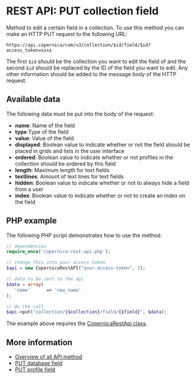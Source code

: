 # REST API: PUT collection field

Method to edit a certain field in a collection. To use this method you can make an HTTP PUT request to the following URL:

`https://api.copernica/com/v3/collection/$id/field/$id?access_token=xxxx`

The first `$id` should be the collection you want to edit the field of 
and the second `$id` should be replaced by the ID of the field you want 
to edit. Any other information should be added to the message body of 
the HTTP request.

## Available data

The following data must be put into the body of the request:

- **name**: Name of the field
- **type** Type of the field
- **value**: Value of the field
- **displayed**: Boolean value to indicate whether or not the field should be placed in 
grids and lists in the user interface
- **ordered**: Boolean value to indicate whether or not profiles in the collection should be ordered by this field
- **length**: Maximum length for text fields
- **textlines**: Amount of text lines for text fields
- **hidden**: Boolean value to indicate whether or not to always hide a field from a user
- **index**: Boolean value to indicate whether or not to create an index on the field
            
## PHP example

The following PHP script demonstrates how to use the method.

```php
// dependencies
require_once('copernica-rest-api.php');

// change this into your access token
$api = new CopernicaRestAPI("your-access-token", 2);

// data to be sent to the api
$data = array(
   'name'      => 'new_name'
);

// do the call
$api->put("collection/{$collection}/field/{$field}", $data);
```

The example above requires the [CopernicaRestApi class](rest-php).

## More information

- [Overview of all API method](rest-api)
- [PUT database field](rest-put-database-field)
- [PUT profile field](rest-put-profile-fields)
